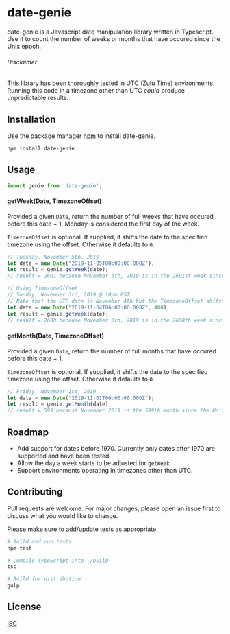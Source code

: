 # date-genie
date-genie is a Javascript date manipulation library written in Typescript. Use it to count the number of weeks or months that have occured since the Unix epoch.

###### Disclaimer
This library has been thoroughly tested in UTC (Zulu Time) environments. Running this code in a timezone other than UTC *could* produce unpredictable results.

## Installation
Use the package manager [npm]() to install date-genie.

```bash
npm install date-genie
```

## Usage
```javascript
import genie from 'date-genie';
```

#### getWeek(Date, TimezoneOffset)
Provided a given `Date`, return the number of full weeks that have occured before this date + 1. Monday is considered the first day of the week.

`TimezoneOffset` is optional. If supplied, it shifts the date to the specified timezone using the offset. Otherwise it defaults to `0`.

```javascript
// Tuesday, November 5th, 2019
let date = new Date("2019-11-05T00:00:00.000Z"); 
let result = genie.getWeek(date);
// result = 2601 because November 5th, 2019 is in the 2601st week since the Unix epoch
```

```javascript
// Using TimezoneOffset
// Sunday, November 3rd, 2019 @ 10pm PST
// Note that the UTC date is November 4th but the TimezoneOffset shifts it back
let date = new Date("2019-11-04T06:00:00.000Z", 480); 
let result = genie.getWeek(date);
// result = 2600 because November 3rd, 2019 is in the 2600th week since the Unix epoch
```

#### getMonth(Date, TimezoneOffset)
Provided a given `Date`, return the number of full months that have occured before this date + 1.

`TimezoneOffset` is optional. If supplied, it shifts the date to the specified timezone using the offset. Otherwise it defaults to `0`.

```javascript
// Friday, November 1st, 2019
let date = new Date("2019-11-01T00:00:00.000Z"); 
let result = genie.getMonth(date);
// result = 599 because November 2019 is the 599th month since the Unix epoch
```

## Roadmap
- Add support for dates before 1970. Currently only dates after 1970 are supported and have been tested.
- Allow the day a week starts to be adjusted for `getWeek`.
- Support environments operating in timezones other than UTC.

## Contributing
Pull requests are welcome. For major changes, please open an issue first to discuss what you would like to change.

Please make sure to add/update tests as appropriate.

```bash
# Build and run tests
npm test

# Compile TypeScript into ./build
tsc

# Build for distribution
gulp
```

## License
[ISC](https://choosealicense.com/licenses/isc/)